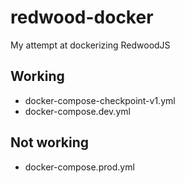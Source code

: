 # redwood-docker

My attempt at dockerizing RedwoodJS

## Working

- docker-compose-checkpoint-v1.yml
- docker-compose.dev.yml

## Not working

- docker-compose.prod.yml
